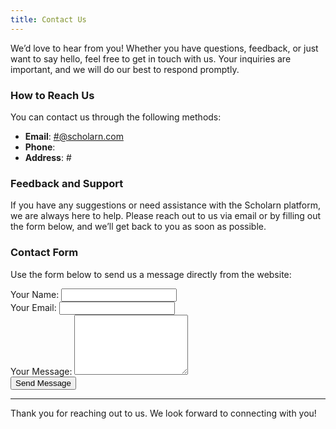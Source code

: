 ```yaml
---
title: Contact Us
---
```


We’d love to hear from you! Whether you have questions, feedback, or just want to say hello, feel free to get in touch with us. Your inquiries are important, and we will do our best to respond promptly.

### How to Reach Us

You can contact us through the following methods:

- **Email**: [#@scholarn.com](mailto:#@scholarn.com)
- **Phone**: 
- **Address**: #

### Feedback and Support

If you have any suggestions or need assistance with the Scholarn platform, we are always here to help. Please reach out to us via email or by filling out the form below, and we’ll get back to you as soon as possible.

### Contact Form

Use the form below to send us a message directly from the website:

<form action="https://formspree.io/your-email@domain.com" method="POST">
    <label for="name">Your Name:</label>
    <input type="text" id="name" name="name" required>
    <br>
    <label for="email">Your Email:</label>
    <input type="email" id="email" name="_replyto" required>
   <br> 
    <label for="message">Your Message:</label>
    <textarea id="message" name="message" rows="6" required></textarea>
    <br>
    <button type="submit">Send Message</button>
</form>

---

Thank you for reaching out to us. We look forward to connecting with you!

